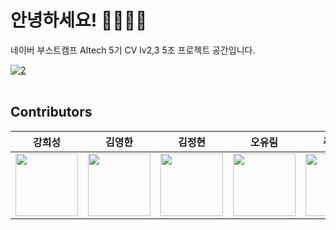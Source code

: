 # 안녕하세요! 👨‍👨‍👦‍👦

네이버 부스트캠프 AItech 5기 CV lv2,3 5조 프로젝트 공간입니다.

<a href="https://ibb.co/GRF6vbW"><img src="https://i.ibb.co/tD3GMWq/2.png" alt="2" border="0"></a><br /><a target='_blank' href='https://statewideinventory.org/lexus-0-60-times'></a><br />



## Contributors

|강희성 |                                                  김영한|김정현 |                                                  오유림|주건재|
|:--------------------------------------------------------------------------------------------------------------------------------------------------------------------:|:-------------------------------------------------------------------------------------------------------------------------------------------------------------------:|:------------------------------------------------------------------------------------------------------------------------------------------------------------------:|:----------------------------------------------------------------------------------------------------------------------------------------------------------------------:|:----------------------------------------------------------------------------------------------------------------------------------------------------------------------:|
| [<img src="https://avatars.githubusercontent.com/u/90888774?v=4" alt="" style="width:100px;100px;">](https://github.com/atom1905h) <br/> | [<img src="https://avatars.githubusercontent.com/u/50921080?v=4" alt="" style="width:100px;100px;">](https://github.com/dkdlel6887) <br/> | [<img src="https://avatars.githubusercontent.com/u/114405449?v=4" alt="" style="width:100px;100px;">](https://github.com/Jhyuny) <br/> | [<img src="https://avatars.githubusercontent.com/u/63313306?s=400&u=094cba544d8029b4f93aa191d036a109d6265fa8&v=4" alt="" style="width:100px;100px;">](https://github.com/jennifer060697) <br/> |[<img src="https://avatars.githubusercontent.com/u/62494715?v=4" alt="" style="width:100px;100px;">](https://github.com/Geonjae-Joo) <br/> |